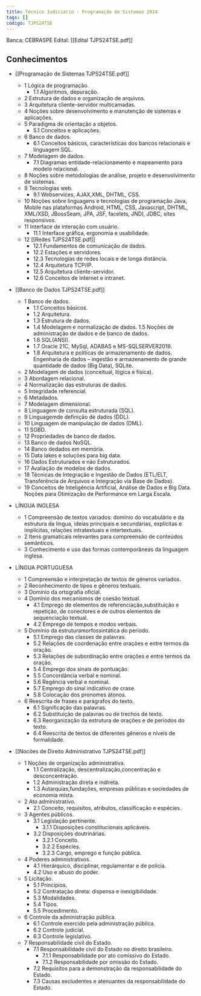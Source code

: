 ```yaml
---
title: Técnico Judiciário - Programação de Sistemas 2024
tags: []
código: TJPS24TSE
---
```

Banca: CEBRASPE
Edital: [[Edital TJPS24TSE.pdf]]

## Conhecimentos

- [[Programação de Sistemas TJPS24TSE.pdf]]
    - 1 Lógica de programação.
        - 1.1 Algoritmos, depuração.
    - 2 Estrutura de dados e organização de arquivos.
    - 3 Arquitetura cliente-servidor multicamadas.
    - 4 Noções sobre desenvolvimento e manutenção de sistemas e aplicações.
    - 5 Paradigma de orientação a objetos.
        - 5.1 Conceitos e aplicações.
    - 6 Banco de dados.
        - 6.1 Conceitos básicos, características dos bancos relacionais e linguagem SQL.
    - 7 Modelagem de dados.
        - 7.1 Diagramas entidade-relacionamento e mapeamento para modelo relacional.
    - 8 Noções sobre metodologias de análise, projeto e desenvolvimento de sistemas.
    - 9 Tecnologias web.
        - 9.1 Webservices, AJAX,XML, DHTML, CSS.
    - 10 Noções sobre linguagens e tecnologias de programação Java, Mobile nas plataformas Android, HTML, CSS, Javascript, DHTML, XML/XSD, JBossSeam, JPA, JSF, facelets, JNDI, JDBC, sites responsivos.
    - 11 Interface de interação com usuário.
        - 11.1 Interface gráfica, ergonomia e usabilidade.
    - 12 [[Redes TJPS24TSE.pdf]]
        - 12.1 Fundamentos de comunicação de dados.
        - 12.2 Estações e servidores.
        - 12.3 Tecnologias de redes locais e de longa distância.
        - 12.4 Arquitetura TCP/IP.
        - 12.5 Arquitetura cliente-servidor.
        - 12.6 Conceitos de Internet e intranet.

- [[Banco de Dados TJPS24TSE.pdf]]
    - 1 Banco de dados.
        - 1.1 Conceitos básicos.
        - 1.2 Arquitetura.
        - 1.3 Estrutura de dados.
        - 1.4 Modelagem e normalização de dados. 1.5 Noções de administração de dados e de banco de dados.
        - 1.6 SQL(ANSI).
        - 1.7 Oracle 21C, MySql, ADABAS e MS-SQLSERVER2019.
        - 1.8 Arquitetura e políticas de armazenamento de dados. Engenharia de dados – ingestão e armazenamento de grande quantidade de dados (Big Data), SQLite.
    - 2 Modelagem de dados (conceitual, lógica e física).
    - 3 Abordagem relacional.
    - 4 Normalização das estruturas de dados.
    - 5 Integridade referencial.
    - 6 Metadados.
    - 7 Modelagem dimensional.
    - 8 Linguagem de consulta estruturada (SQL).
    - 9 Linguagemde definição de dados (DDL).
    - 10 Linguagem de manipulação de dados (DML).
    - 11 SGBD.
    - 12 Propriedades de banco de dados.
    - 13 Banco de dados NoSQL.
    - 14 Banco dedados em memória.
    - 15 Data lakes e soluções para big data.
    - 16 Dados Estruturados e não Estruturados.
    - 17 Avaliação de modelos de dados.
    - 18 Técnicas de Integração e Ingestão de Dados (ETL/ELT, Transferência de Arquivos e Integração via Base de Dados).
    - 19 Conceitos de Inteligência Artificial, Análise de Dados e Big Data. Noções para Otimização de Performance em Larga Escala.

- LÍNGUA INGLESA
    - 1 Compreensão de textos variados: domínio do vocabulário e da estrutura da língua, ideias principais e secundárias, explícitas e implícitas, relações intratextuais e intertextuais.
    - 2 Itens gramaticais relevantes para compreensão de conteúdos semânticos.
    - 3 Conhecimento e uso das formas contemporâneas da linguagem inglesa.

- LÍNGUA PORTUGUESA
    - 1 Compreensão e interpretação de textos de gêneros variados.
    - 2 Reconhecimento de tipos e gêneros textuais.
    - 3 Domínio da ortografia oficial.
    - 4 Domínio dos mecanismos de coesão textual.
        - 4.1 Emprego de elementos de referenciação,substituição e repetição, de conectores e de outros elementos de sequenciação textual.
        - 4.2 Emprego de tempos e modos verbais.
    - 5 Domínio da estruturamorfossintática do período.
        - 5.1 Emprego das classes de palavras.
        - 5.2 Relações de coordenação entre orações e entre termos da oração.
        - 5.3 Relações de subordinação entre orações e entre termos da oração.
        - 5.4 Emprego dos sinais de pontuação.
        - 5.5 Concordância verbal e nominal.
        - 5.6 Regência verbal e nominal.
        - 5.7 Emprego do sinal indicativo de crase.
        - 5.8 Colocação dos pronomes átonos.
    - 6 Reescrita de frases e parágrafos do texto.
        - 6.1 Significação das palavras.
        - 6.2 Substituição de palavras ou de trechos de texto.
        - 6.3 Reorganização da estrutura de orações e de períodos do texto.
        - 6.4 Reescrita de textos de diferentes gêneros e níveis de formalidade.

- [[Nocões de Direito Administrativo TJPS24TSE.pdf]]
    - 1 Noções de organização administrativa.
        - 1.1 Centralização, descentralização,concentração e desconcentração.
        - 1.2 Administração direta e indireta.
        - 1.3 Autarquias,fundações, empresas públicas e sociedades de economia mista.
    - 2 Ato administrativo.
        - 2.1 Conceito, requisitos, atributos, classificação e espécies.
    - 3 Agentes públicos.
        - 3.1 Legislação pertinente.
            - 3.1.1 Disposições constitucionais aplicáveis.
        - 3.2 Disposições doutrinárias.
            - 3.2.1 Conceito.
            - 3.2.2 Espécies.
            - 3.2.3 Cargo, emprego e função pública.
    - 4 Poderes administrativos.
        - 4.1 Hierárquico, disciplinar, regulamentar e de polícia.
        - 4.2 Uso e abuso do poder.
    - 5 Licitação.
        - 5.1 Princípios.
        - 5.2 Contratação direta: dispensa e inexigibilidade.
        - 5.3 Modalidades.
        - 5.4 Tipos.
        - 5.5 Procedimento.
    - 6 Controle da administração pública.
        - 6.1 Controle exercido pela administração pública.
        - 6.2 Controle judicial.
        - 6.3 Controle legislativo.
    - 7 Responsabilidade civil do Estado.
        - 7.1 Responsabilidade civil do Estado no direito brasileiro.
            - 7.1.1 Responsabilidade por ato comissivo do Estado.
            - 7.1.2 Responsabilidade por omissão do Estado.
        - 7.2 Requisitos para a demonstração da responsabilidade do Estado.
        - 7.3 Causas excludentes e atenuantes da responsabilidade do Estado.